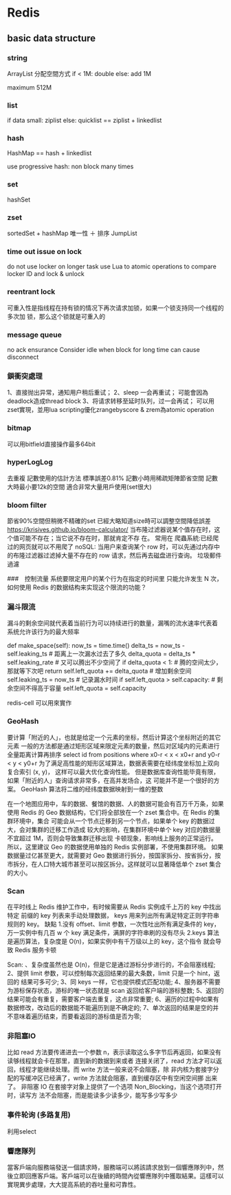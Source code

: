 # Redis
## basic data structure
### string
ArrayList
分配空間方式
if < 1M:
    double
else:
    add 1M

maximum 512M

### list
if data small:
    ziplist
else:
    quicklist == ziplist + linkedlist

### hash
HashMap == hash + linkedlist

use progressive hash: non block many times

### set
hashSet

### zset
sortedSet + hashMap
唯一性 ＋ 排序
JumpList

### time out issue on lock
do not use locker on longer task
use Lua to atomic operations to compare locker ID and lock & unlock

### reentrant lock
可重入性是指线程在持有锁的情况下再次请求加锁，如果一个锁支持同一个线程的多次加
锁，那么这个锁就是可重入的

### message queue
no ack ensurance
Consider idle when block for long time can cause disconnect

### 鎖衝突處理
1、直接抛出异常，通知用户稍后重试；
2、sleep 一会再重试；
可能會因為deadlock造成thread block
3、将请求转移至延时队列，过一会再试；
可以用zset實現，並用lua scripting優化zrangebyscore & zrem為atomic operation

### bitmap
可以用bitfield直接操作最多64bit

### hyperLogLog
去重複 記數使用的估計方法 標準誤差0.81%
記數小時用稀疏矩陣節省空間
記數大時最小要12k的空間
適合非常大量用戶使用(set很大)

### bloom filter
節省90%空間但稍微不精確的set
已經大略知道size時可以調整空間降低誤差
https://krisives.github.io/bloom-calculator/
当布隆过滤器说某个值存在时，这个值可能不存在；当它说不存在时，那就肯定不存
在。
常用在
爬蟲系統:已经爬过的网页就可以不用爬了
noSQL: 当用户来查询某个 row 时，可以先通过内存中的布隆过滤器过滤掉大量不存在的
row 请求，然后再去磁盘进行查询。
垃圾郵件過濾

###　控制流量
系统要限定用户的某个行为在指定的时间里
只能允许发生 N 次，如何使用 Redis 的数据结构来实现这个限流的功能？

### 漏斗限流
漏斗的剩余空间就代表着当前行为可以持续进行的数量，漏嘴的流水速率代表着
系统允许该行为的最大频率

def make_space(self):
 now_ts = time.time()
 delta_ts = now_ts - self.leaking_ts # 距离上一次漏水过去了多久
 delta_quota = delta_ts * self.leaking_rate # 又可以腾出不少空间了
 if delta_quota < 1: # 腾的空间太少，那就等下次吧
 return
 self.left_quota += delta_quota # 增加剩余空间
 self.leaking_ts = now_ts # 记录漏水时间
 if self.left_quota > self.capacity: # 剩余空间不得高于容量
 self.left_quota = self.capacity

 redis-cell 可以用來實作

### GeoHash
要计算「附近的人」，也就是给定一个元素的坐标，然后计算这个坐标附近的其它元素
一般的方法都是通过矩形区域来限定元素的数量，然后对区域内的元素进行全量距离计算再排序
select id from positions where x0-r < x < x0+r and y0-r < y < y0+r
为了满足高性能的矩形区域算法，数据表需要在经纬度坐标加上双向复合索引 (x, y)，
这样可以最大优化查询性能。
但是数据库查询性能毕竟有限，如果「附近的人」查询请求非常多，在高并发场合，这
可能并不是一个很好的方案。
GeoHash 算法将二维的经纬度数据映射到一维的整数

在一个地图应用中，车的数据、餐馆的数据、人的数据可能会有百万千万条，如果使用
Redis 的 Geo 数据结构，它们将全部放在一个 zset 集合中。在 Redis 的集群环境中，集合
可能会从一个节点迁移到另一个节点，如果单个 key 的数据过大，会对集群的迁移工作造成
较大的影响，在集群环境中单个 key 对应的数据量不宜超过 1M，否则会导致集群迁移出现
卡顿现象，影响线上服务的正常运行。
所以，这里建议 Geo 的数据使用单独的 Redis 实例部署，不使用集群环境。
如果数据量过亿甚至更大，就需要对 Geo 数据进行拆分，按国家拆分、按省拆分，按
市拆分，在人口特大城市甚至可以按区拆分。这样就可以显著降低单个 zset 集合的大小。

### Scan
在平时线上 Redis 维护工作中，有时候需要从 Redis 实例成千上万的 key 中找出特定
前缀的 key 列表来手动处理数据，
keys 用来列出所有满足特定正则字符串规则的 key。
缺點
1.没有 offset、limit 参数，一次性吐出所有满足条件的 key，万一实例中有几百 w 个
key 满足条件，满屏的字符串刷的没有尽头
2.keys 算法是遍历算法，复杂度是 O(n)，如果实例中有千万级以上的 key，这个指令
就会导致 Redis 服务卡顿

Scan:
、复杂度虽然也是 O(n)，但是它是通过游标分步进行的，不会阻塞线程;
2、提供 limit 参数，可以控制每次返回结果的最大条数，limit 只是一个 hint，返回的
结果可多可少;
3、同 keys 一样，它也提供模式匹配功能;
4、服务器不需要为游标保存状态，游标的唯一状态就是 scan 返回给客户端的游标整数;
5、返回的结果可能会有重复，需要客户端去重复，这点非常重要;
6、遍历的过程中如果有数据修改，改动后的数据能不能遍历到是不确定的;
7、单次返回的结果是空的并不意味着遍历结束，而要看返回的游标值是否为零;

### 非阻塞IO
比如 read 方法要传递进去一个参数
n，表示读取这么多字节后再返回，如果没有读够线程就会卡在那里，直到新的数据到来或者
连接关闭了，read 方法才可以返回，线程才能继续处理。而 write 方法一般来说不会阻塞，除
非内核为套接字分配的写缓冲区已经满了，write 方法就会阻塞，直到缓存区中有空闲空间挪
出来了。
非阻塞 IO 在套接字对象上提供了一个选项 Non_Blocking，当这个选项打开时，读写方
法不会阻塞，而是能读多少读多少，能写多少写多少

### 事件轮询 (多路复用)
利用select

### 響應隊列
當客戶端向服務端發送一個請求時，服務端可以將該請求放到一個響應隊列中，然後立即回應客戶端。客戶端可以在後續的時間內從響應隊列中獲取結果。這樣可以實現異步處理，大大提高系統的吞吐量和可靠性。